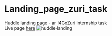 # Landing_page_zuri_task
Huddle landing page - an I4GxZuri internship task  
Live page [here](https://0-th.github.io/Landing_page_zuri_task/)
![huddle-landing](https://user-images.githubusercontent.com/65789190/191988863-19ce8ee0-5d1f-4d42-87a3-1a761457a145.png)
